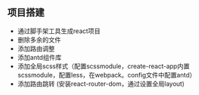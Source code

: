 ## 项目搭建
- 通过脚手架工具生成react项目
- 删除多余的文件
- 添加路由调整
- 添加antd组件库
- 添加全局scss样式（配置scssmodule，create-react-app内置scssmodule，配置less，在webpack。config文件中配置antd）
- 添加路由跳转 (安装react-router-dom，通过设置全局layout)

